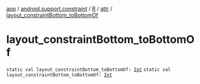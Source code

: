 [app](../../../index.md) / [android.support.constraint](../../index.md) / [R](../index.md) / [attr](index.md) / [layout_constraintBottom_toBottomOf](./layout_constraint-bottom_to-bottom-of.md)

# layout_constraintBottom_toBottomOf

`static val layout_constraintBottom_toBottomOf: `[`Int`](https://kotlinlang.org/api/latest/jvm/stdlib/kotlin/-int/index.html)
`static val layout_constraintBottom_toBottomOf: `[`Int`](https://kotlinlang.org/api/latest/jvm/stdlib/kotlin/-int/index.html)